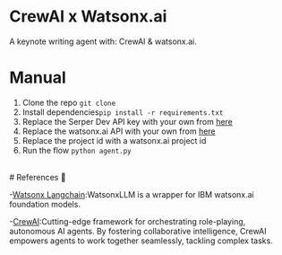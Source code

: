 # CrewAI x Watsonx.ai

A keynote writing agent with: CrewAI & watsonx.ai.

# Manual

1. Clone the repo `git clone `
2. Install dependencies`pip install -r requirements.txt`
3. Replace the Serper Dev API key with your own from <a href="https://serper.dev/api-key">here</a>
4. Replace the watsonx.ai API with your own from <a href="https://cloud.ibm.com/iam/apikeys">here</a>
5. Replace the project id with a watsonx.ai project id
6. Run the flow `python agent.py`

</br>
# References 🔗

<p>-<a href="https://python.langchain.com/docs/integrations/llms/ibm_watsonx/">Watsonx Langchain</a>:WatsonxLLM is a wrapper for IBM watsonx.ai foundation models.</p>
<p>-<a href="https://docs.crewai.com/">CrewAI</a>:Cutting-edge framework for orchestrating role-playing, autonomous AI agents. By fostering collaborative intelligence, CrewAI empowers agents to work together seamlessly, tackling complex tasks.</p>

